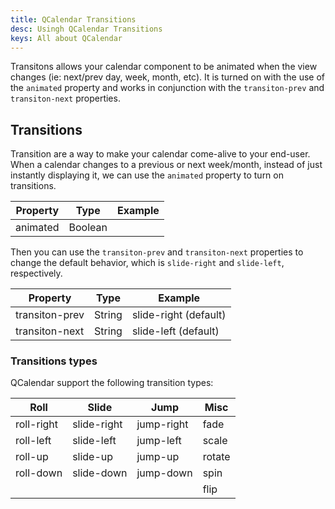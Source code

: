 ```yaml
---
title: QCalendar Transitions
desc: Usingh QCalendar Transitions
keys: All about QCalendar
---
```


Transitons allows your calendar component to be animated when the view changes (ie: next/prev day, week, month, etc). It is turned on with the use of the `animated` property and works in conjunction with the `transiton-prev` and `transiton-next` properties.

## Transitions

Transition are a way to make your calendar come-alive to your end-user. When a calendar changes to a previous or next week/month, instead of just instantly displaying it, we can use the `animated` property to turn on transitions.

| Property | Type           | Example      |
| -------  | -------------- | -----------  |
| animated | Boolean        |              |

Then you can use the `transiton-prev` and `transiton-next` properties to change the default behavior, which is `slide-right` and `slide-left`, respectively.

| Property | Type           | Example      |
| -------  | -------------- | -----------  |
| transiton-prev | String   | slide-right (default) |
| transiton-next | String   | slide-left (default)  |

### Transitions types

QCalendar support the following transition types:

| Roll       | Slide       | Jump       | Misc   |
| ----       | ----        | ----       | ----   |
| roll-right | slide-right | jump-right | fade   |
| roll-left  | slide-left  | jump-left  | scale  |
| roll-up    | slide-up    | jump-up    | rotate |
| roll-down  | slide-down  | jump-down  | spin   |
|            |             |            | flip   |
